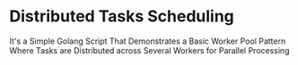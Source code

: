# Distributed Tasks Scheduling
It's a Simple Golang Script That Demonstrates a Basic Worker Pool Pattern Where Tasks are Distributed across Several Workers for Parallel Processing
